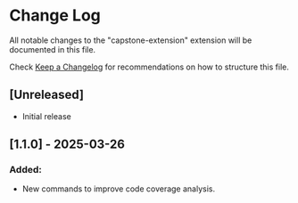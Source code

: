 # Change Log

All notable changes to the "capstone-extension" extension will be documented in this file.

Check [Keep a Changelog](http://keepachangelog.com/) for recommendations on how to structure this file.

## [Unreleased]

- Initial release

## [1.1.0] - 2025-03-26
### Added:
- New commands to improve code coverage analysis.

